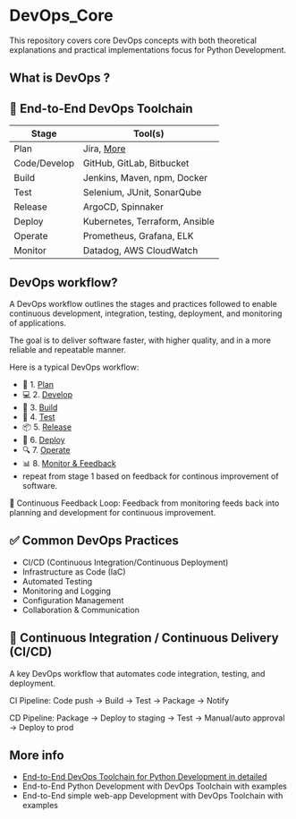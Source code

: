 # DevOps_Core
This repository covers core DevOps concepts with both theoretical explanations and practical implementations focus for Python Development.


## What is DevOps ?


## 🧰 End-to-End DevOps Toolchain
| Stage             | Tool(s)                                    |
| ------------------| -------------------------------------------|
| Plan              | Jira, [More](./DevOps_workflow/Plan.md)    |
| Code/Develop      | GitHub, GitLab, Bitbucket                  |
| Build             | Jenkins, Maven, npm, Docker                |
| Test              | Selenium, JUnit, SonarQube                 |
| Release           | ArgoCD, Spinnaker                          |
| Deploy            | Kubernetes, Terraform, Ansible             |
| Operate           | Prometheus, Grafana, ELK                   |
| Monitor           | Datadog, AWS CloudWatch                    |


## DevOps workflow?
A DevOps workflow outlines the stages and practices followed to enable continuous development, integration, testing, deployment, and monitoring of applications.

The goal is to deliver software faster, with higher quality, and in a more reliable and repeatable manner.

Here is a typical DevOps workflow:
- 🔁 1. [Plan](./DevOps_workflow/Plan.md)
- 💻 2. [Develop](DevOps_workflow/Develop.md)
- 🔧 3. [Build](DevOps_workflow/Build.md)
- 🧪 4. [Test](DevOps_workflow/Test.md)
- 📦 5. [Release](DevOps_workflow/Release.md)
- 🚀 6. [Deploy](DevOps_workflow/Deploy.md)
- 🔍 7. [Operate](DevOps_workflow/Operate.md)
- 📊 8. [Monitor & Feedback](DevOps_workflow/MonitorAndFeedback.md)
- repeat from stage 1 based on feedback for continous improvement of software.

🔁 Continuous Feedback Loop: Feedback from monitoring feeds back into planning and development for continuous improvement.


## ✅ Common DevOps Practices
- CI/CD (Continuous Integration/Continuous Deployment)
- Infrastructure as Code (IaC)
- Automated Testing
- Monitoring and Logging
- Configuration Management
- Collaboration & Communication


## 🔄 Continuous Integration / Continuous Delivery (CI/CD)
A key DevOps workflow that automates code integration, testing, and deployment.

CI Pipeline:
Code push → Build → Test → Package → Notify

CD Pipeline:
Package → Deploy to staging → Test → Manual/auto approval → Deploy to prod

## More info
- [End-to-End DevOps Toolchain for Python Development in detailed](Docs/PythonDev.md)
- End-to-End Python Development with DevOps Toolchain with examples
- End-to-End simple web-app Development with DevOps Toolchain with examples























